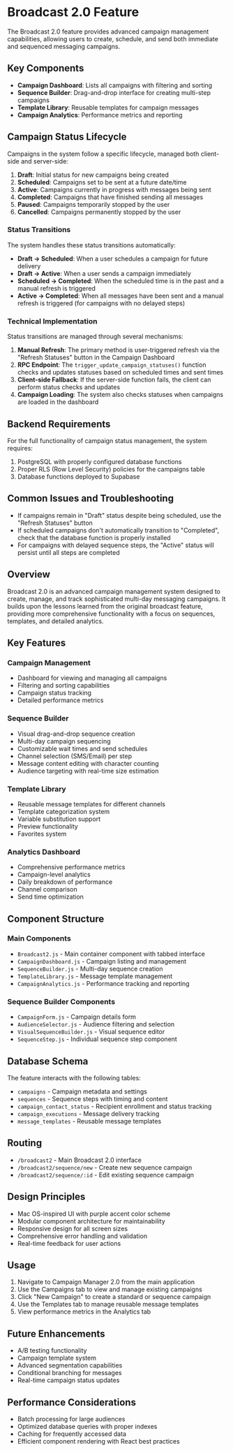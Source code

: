 # Broadcast 2.0 Feature

The Broadcast 2.0 feature provides advanced campaign management capabilities, allowing users to create, schedule, and send both immediate and sequenced messaging campaigns.

## Key Components

- **Campaign Dashboard**: Lists all campaigns with filtering and sorting
- **Sequence Builder**: Drag-and-drop interface for creating multi-step campaigns
- **Template Library**: Reusable templates for campaign messages
- **Campaign Analytics**: Performance metrics and reporting

## Campaign Status Lifecycle

Campaigns in the system follow a specific lifecycle, managed both client-side and server-side:

1. **Draft**: Initial status for new campaigns being created
2. **Scheduled**: Campaigns set to be sent at a future date/time
3. **Active**: Campaigns currently in progress with messages being sent
4. **Completed**: Campaigns that have finished sending all messages
5. **Paused**: Campaigns temporarily stopped by the user
6. **Cancelled**: Campaigns permanently stopped by the user

### Status Transitions

The system handles these status transitions automatically:

- **Draft → Scheduled**: When a user schedules a campaign for future delivery
- **Draft → Active**: When a user sends a campaign immediately
- **Scheduled → Completed**: When the scheduled time is in the past and a manual refresh is triggered
- **Active → Completed**: When all messages have been sent and a manual refresh is triggered (for campaigns with no delayed steps)

### Technical Implementation

Status transitions are managed through several mechanisms:

1. **Manual Refresh**: The primary method is user-triggered refresh via the "Refresh Statuses" button in the Campaign Dashboard
2. **RPC Endpoint**: The `trigger_update_campaign_statuses()` function checks and updates statuses based on scheduled times and sent times
3. **Client-side Fallback**: If the server-side function fails, the client can perform status checks and updates
4. **Campaign Loading**: The system also checks statuses when campaigns are loaded in the dashboard

## Backend Requirements

For the full functionality of campaign status management, the system requires:

1. PostgreSQL with properly configured database functions
2. Proper RLS (Row Level Security) policies for the campaigns table
3. Database functions deployed to Supabase

## Common Issues and Troubleshooting

- If campaigns remain in "Draft" status despite being scheduled, use the "Refresh Statuses" button
- If scheduled campaigns don't automatically transition to "Completed", check that the database function is properly installed
- For campaigns with delayed sequence steps, the "Active" status will persist until all steps are completed

## Overview
Broadcast 2.0 is an advanced campaign management system designed to create, manage, and track sophisticated multi-day messaging campaigns. It builds upon the lessons learned from the original broadcast feature, providing more comprehensive functionality with a focus on sequences, templates, and detailed analytics.

## Key Features

### Campaign Management
- Dashboard for viewing and managing all campaigns
- Filtering and sorting capabilities
- Campaign status tracking
- Detailed performance metrics

### Sequence Builder
- Visual drag-and-drop sequence creation
- Multi-day campaign sequencing
- Customizable wait times and send schedules
- Channel selection (SMS/Email) per step
- Message content editing with character counting
- Audience targeting with real-time size estimation

### Template Library
- Reusable message templates for different channels
- Template categorization system
- Variable substitution support
- Preview functionality
- Favorites system

### Analytics Dashboard
- Comprehensive performance metrics
- Campaign-level analytics
- Daily breakdown of performance
- Channel comparison
- Send time optimization

## Component Structure

### Main Components
- `Broadcast2.js` - Main container component with tabbed interface
- `CampaignDashboard.js` - Campaign listing and management
- `SequenceBuilder.js` - Multi-day sequence creation
- `TemplateLibrary.js` - Message template management
- `CampaignAnalytics.js` - Performance tracking and reporting

### Sequence Builder Components
- `CampaignForm.js` - Campaign details form
- `AudienceSelector.js` - Audience filtering and selection
- `VisualSequenceBuilder.js` - Visual sequence editor
- `SequenceStep.js` - Individual sequence step component

## Database Schema
The feature interacts with the following tables:
- `campaigns` - Campaign metadata and settings
- `sequences` - Sequence steps with timing and content
- `campaign_contact_status` - Recipient enrollment and status tracking
- `campaign_executions` - Message delivery tracking
- `message_templates` - Reusable message templates

## Routing
- `/broadcast2` - Main Broadcast 2.0 interface
- `/broadcast2/sequence/new` - Create new sequence campaign
- `/broadcast2/sequence/:id` - Edit existing sequence campaign

## Design Principles
- Mac OS-inspired UI with purple accent color scheme
- Modular component architecture for maintainability
- Responsive design for all screen sizes
- Comprehensive error handling and validation
- Real-time feedback for user actions

## Usage
1. Navigate to Campaign Manager 2.0 from the main application
2. Use the Campaigns tab to view and manage existing campaigns
3. Click "New Campaign" to create a standard or sequence campaign
4. Use the Templates tab to manage reusable message templates
5. View performance metrics in the Analytics tab

## Future Enhancements
- A/B testing functionality
- Campaign template system
- Advanced segmentation capabilities
- Conditional branching for messages
- Real-time campaign status updates

## Performance Considerations
- Batch processing for large audiences
- Optimized database queries with proper indexes
- Caching for frequently accessed data
- Efficient component rendering with React best practices 